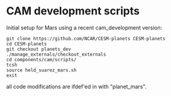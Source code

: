 # CAM development scripts

Initial setup for Mars using a recent cam_development version:

```
git clone https://github.com/NCAR/CESM-planets CESM-planets
cd CESM-planets
git checkout planets_dev
./manage_externals/checkout_externals 
cd components/cam/scripts/
tcsh
source held_suarez_mars.sh
exit
```

all code modifications are ifdef'ed in with "planet_mars".
